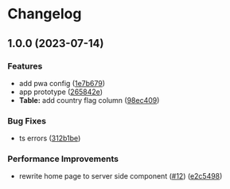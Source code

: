 # Changelog

## 1.0.0 (2023-07-14)


### Features

* add pwa config ([1e7b679](https://github.com/pure-js/auto-manufacturers/commit/1e7b67989e52a5ca0bd0b6dc4668ca7a580ebf69))
* app prototype ([265842e](https://github.com/pure-js/auto-manufacturers/commit/265842ef4d0f44e95eb671a85856d32e8b28cbd0))
* **Table:** add country flag column ([98ec409](https://github.com/pure-js/auto-manufacturers/commit/98ec4098f95b6efed03e3aef087c637aa30ae7a8))


### Bug Fixes

* ts errors ([312b1be](https://github.com/pure-js/auto-manufacturers/commit/312b1be8b6d61b71a008becc12feeedf223ff0d7))


### Performance Improvements

* rewrite home page to server side component ([#12](https://github.com/pure-js/auto-manufacturers/issues/12)) ([e2c5498](https://github.com/pure-js/auto-manufacturers/commit/e2c5498d1689a51a716e54cc3cb74daf2a9394e7))
